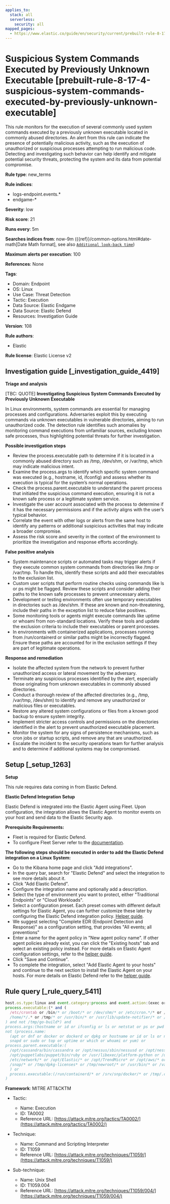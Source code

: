 ```yaml
---
applies_to:
  stack: all
  serverless:
    security: all
mapped_pages:
  - https://www.elastic.co/guide/en/security/current/prebuilt-rule-8-17-4-suspicious-system-commands-executed-by-previously-unknown-executable.html
---
```


# Suspicious System Commands Executed by Previously Unknown Executable [prebuilt-rule-8-17-4-suspicious-system-commands-executed-by-previously-unknown-executable]

This rule monitors for the execution of several commonly used system commands executed by a previously unknown executable located in commonly abused directories. An alert from this rule can indicate the presence of potentially malicious activity, such as the execution of unauthorized or suspicious processes attempting to run malicious code. Detecting and investigating such behavior can help identify and mitigate potential security threats, protecting the system and its data from potential compromise.

**Rule type**: new_terms

**Rule indices**:

* logs-endpoint.events.*
* endgame-*

**Severity**: low

**Risk score**: 21

**Runs every**: 5m

**Searches indices from**: now-9m ({{ref}}/common-options.html#date-math[Date Math format], see also [`Additional look-back time`](docs-content://solutions/security/detect-and-alert/create-detection-rule.md#rule-schedule))

**Maximum alerts per execution**: 100

**References**: None

**Tags**:

* Domain: Endpoint
* OS: Linux
* Use Case: Threat Detection
* Tactic: Execution
* Data Source: Elastic Endgame
* Data Source: Elastic Defend
* Resources: Investigation Guide

**Version**: 108

**Rule authors**:

* Elastic

**Rule license**: Elastic License v2

## Investigation guide [_investigation_guide_4419]

**Triage and analysis**

[TBC: QUOTE]
**Investigating Suspicious System Commands Executed by Previously Unknown Executable**

In Linux environments, system commands are essential for managing processes and configurations. Adversaries exploit this by executing commands via unknown executables in vulnerable directories, aiming to run unauthorized code. The detection rule identifies such anomalies by monitoring command executions from unfamiliar sources, excluding known safe processes, thus highlighting potential threats for further investigation.

**Possible investigation steps**

* Review the process.executable path to determine if it is located in a commonly abused directory such as /tmp, /dev/shm, or /var/tmp, which may indicate malicious intent.
* Examine the process.args to identify which specific system command was executed (e.g., hostname, id, ifconfig) and assess whether its execution is typical for the system’s normal operations.
* Check the process.parent.executable to understand the parent process that initiated the suspicious command execution, ensuring it is not a known safe process or a legitimate system service.
* Investigate the user account associated with the process to determine if it has the necessary permissions and if the activity aligns with the user’s typical behavior.
* Correlate the event with other logs or alerts from the same host to identify any patterns or additional suspicious activities that may indicate a broader compromise.
* Assess the risk score and severity in the context of the environment to prioritize the investigation and response efforts accordingly.

**False positive analysis**

* System maintenance scripts or automated tasks may trigger alerts if they execute common system commands from directories like /tmp or /var/tmp. To handle this, identify these scripts and add their executables to the exclusion list.
* Custom user scripts that perform routine checks using commands like ls or ps might be flagged. Review these scripts and consider adding their paths to the known safe processes to prevent unnecessary alerts.
* Development or testing environments often use temporary executables in directories such as /dev/shm. If these are known and non-threatening, include their paths in the exception list to reduce false positives.
* Some monitoring tools or agents might execute commands like uptime or whoami from non-standard locations. Verify these tools and update the exclusion criteria to include their executables or parent processes.
* In environments with containerized applications, processes running from /run/containerd or similar paths might be incorrectly flagged. Ensure these paths are accounted for in the exclusion settings if they are part of legitimate operations.

**Response and remediation**

* Isolate the affected system from the network to prevent further unauthorized access or lateral movement by the adversary.
* Terminate any suspicious processes identified by the alert, especially those originating from unknown executables in commonly abused directories.
* Conduct a thorough review of the affected directories (e.g., /tmp, /var/tmp, /dev/shm) to identify and remove any unauthorized or malicious files or executables.
* Restore any altered system configurations or files from a known good backup to ensure system integrity.
* Implement stricter access controls and permissions on the directories identified in the alert to prevent unauthorized executable placement.
* Monitor the system for any signs of persistence mechanisms, such as cron jobs or startup scripts, and remove any that are unauthorized.
* Escalate the incident to the security operations team for further analysis and to determine if additional systems may be compromised.


## Setup [_setup_1263]

**Setup**

This rule requires data coming in from Elastic Defend.

**Elastic Defend Integration Setup**

Elastic Defend is integrated into the Elastic Agent using Fleet. Upon configuration, the integration allows the Elastic Agent to monitor events on your host and send data to the Elastic Security app.

**Prerequisite Requirements:**

* Fleet is required for Elastic Defend.
* To configure Fleet Server refer to the [documentation](docs-content://reference/ingestion-tools/fleet/fleet-server.md).

**The following steps should be executed in order to add the Elastic Defend integration on a Linux System:**

* Go to the Kibana home page and click "Add integrations".
* In the query bar, search for "Elastic Defend" and select the integration to see more details about it.
* Click "Add Elastic Defend".
* Configure the integration name and optionally add a description.
* Select the type of environment you want to protect, either "Traditional Endpoints" or "Cloud Workloads".
* Select a configuration preset. Each preset comes with different default settings for Elastic Agent, you can further customize these later by configuring the Elastic Defend integration policy. [Helper guide](docs-content://solutions/security/configure-elastic-defend/configure-an-integration-policy-for-elastic-defend.md).
* We suggest selecting "Complete EDR (Endpoint Detection and Response)" as a configuration setting, that provides "All events; all preventions"
* Enter a name for the agent policy in "New agent policy name". If other agent policies already exist, you can click the "Existing hosts" tab and select an existing policy instead. For more details on Elastic Agent configuration settings, refer to the [helper guide](docs-content://reference/ingestion-tools/fleet/agent-policy.md).
* Click "Save and Continue".
* To complete the integration, select "Add Elastic Agent to your hosts" and continue to the next section to install the Elastic Agent on your hosts. For more details on Elastic Defend refer to the [helper guide](docs-content://solutions/security/configure-elastic-defend/install-elastic-defend.md).


## Rule query [_rule_query_5411]

```js
host.os.type:linux and event.category:process and event.action:(exec or exec_event or fork or fork_event) and
process.executable:(* and (
  /etc/crontab or /bin/* or /boot/* or /dev/shm/* or /etc/cron.*/* or /etc/init.d/* or /etc/rc*.d/* or /etc/update-motd.d/* or
  /home/*/.* or /tmp/* or /usr/bin/* or /usr/lib/update-notifier/* or /usr/share/* or /var/tmp/*
) and not /tmp/go-build*) and
process.args:(hostname or id or ifconfig or ls or netstat or ps or pwd or route or top or uptime or whoami) and
not (process.name:
  (apt or dnf or docker or dockerd or dpkg or hostname or id or ls or netstat or ps or pwd or rpm or snap or
  snapd or sudo or top or uptime or which or whoami or yum) or
process.parent.executable:(
  /opt/cassandra/bin/cassandra or /opt/nessus/sbin/nessusd or /opt/nessus_agent/sbin/nessus-agent-module or /opt/puppetlabs/puppet/bin/puppet or
  /opt/puppetlabs/puppet/bin/ruby or /usr/libexec/platform-python or /usr/local/cloudamize/bin/CCAgent or /usr/sbin/sshd or /bin/* or
  /etc/network/* or /opt/Elastic/* or /opt/TrendMicro* or /opt/aws/* or /opt/eset/* or /opt/rapid7/* or /run/containerd/* or /run/k3s/* or
  /snap/* or /tmp/dpkg-licenses* or /tmp/newroot/* or /usr/bin/* or /var/lib/amagent/* or /var/lib/docker/* or /vz/*
  ) or
  process.executable:(/run/containerd/* or /srv/snp/docker/* or /tmp/.criu*)
)
```

**Framework**: MITRE ATT&CKTM

* Tactic:

    * Name: Execution
    * ID: TA0002
    * Reference URL: [https://attack.mitre.org/tactics/TA0002/](https://attack.mitre.org/tactics/TA0002/)

* Technique:

    * Name: Command and Scripting Interpreter
    * ID: T1059
    * Reference URL: [https://attack.mitre.org/techniques/T1059/](https://attack.mitre.org/techniques/T1059/)

* Sub-technique:

    * Name: Unix Shell
    * ID: T1059.004
    * Reference URL: [https://attack.mitre.org/techniques/T1059/004/](https://attack.mitre.org/techniques/T1059/004/)



